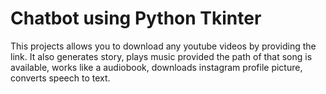 # Chatbot using Python Tkinter
This projects allows you to download any youtube videos by providing the link.
It also generates story, plays music provided the path of that song is available, works like a audiobook, downloads instagram profile picture, converts speech to text.
